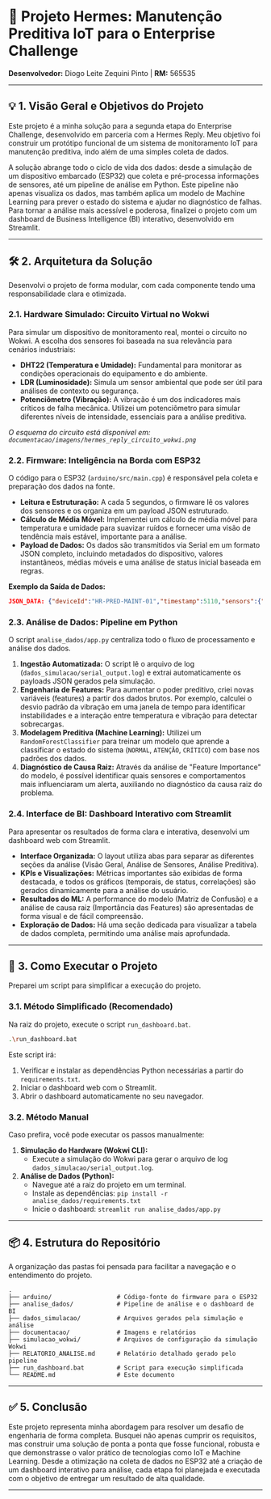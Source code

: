 # 🚀 Projeto Hermes: Manutenção Preditiva IoT para o Enterprise Challenge

**Desenvolvedor:** Diogo Leite Zequini Pinto | **RM:** 565535

---

## 💡 1. Visão Geral e Objetivos do Projeto

Este projeto é a minha solução para a segunda etapa do Enterprise Challenge, desenvolvido em parceria com a Hermes Reply. Meu objetivo foi construir um protótipo funcional de um sistema de monitoramento IoT para manutenção preditiva, indo além de uma simples coleta de dados.

A solução abrange todo o ciclo de vida dos dados: desde a simulação de um dispositivo embarcado (ESP32) que coleta e pré-processa informações de sensores, até um pipeline de análise em Python. Este pipeline não apenas visualiza os dados, mas também aplica um modelo de Machine Learning para prever o estado do sistema e ajudar no diagnóstico de falhas. Para tornar a análise mais acessível e poderosa, finalizei o projeto com um dashboard de Business Intelligence (BI) interativo, desenvolvido em Streamlit.

---

## 🛠️ 2. Arquitetura da Solução

Desenvolvi o projeto de forma modular, com cada componente tendo uma responsabilidade clara e otimizada.

### 2.1. Hardware Simulado: Circuito Virtual no Wokwi

Para simular um dispositivo de monitoramento real, montei o circuito no Wokwi. A escolha dos sensores foi baseada na sua relevância para cenários industriais:

*   **DHT22 (Temperatura e Umidade):** Fundamental para monitorar as condições operacionais do equipamento e do ambiente.
*   **LDR (Luminosidade):** Simula um sensor ambiental que pode ser útil para análises de contexto ou segurança.
*   **Potenciômetro (Vibração):** A vibração é um dos indicadores mais críticos de falha mecânica. Utilizei um potenciômetro para simular diferentes níveis de intensidade, essenciais para a análise preditiva.

*O esquema do circuito está disponível em: `documentacao/imagens/hermes_reply_circuito_wokwi.png`*

### 2.2. Firmware: Inteligência na Borda com ESP32

O código para o ESP32 (`arduino/src/main.cpp`) é responsável pela coleta e preparação dos dados na fonte.

*   **Leitura e Estruturação:** A cada 5 segundos, o firmware lê os valores dos sensores e os organiza em um payload JSON estruturado.
*   **Cálculo de Média Móvel:** Implementei um cálculo de média móvel para temperatura e umidade para suavizar ruídos e fornecer uma visão de tendência mais estável, importante para a análise.
*   **Payload de Dados:** Os dados são transmitidos via Serial em um formato JSON completo, incluindo metadados do dispositivo, valores instantâneos, médias móveis e uma análise de status inicial baseada em regras.

**Exemplo da Saída de Dados:**
```json
JSON_DATA: {"deviceId":"HR-PRED-MAINT-01","timestamp":5110,"sensors":{"temperature":{"value":26.6,"movingAverage":25.8},"humidity":{"value":78.4,"movingAverage":65.2}, ...}}
```

### 2.3. Análise de Dados: Pipeline em Python

O script `analise_dados/app.py` centraliza todo o fluxo de processamento e análise dos dados.

1.  **Ingestão Automatizada:** O script lê o arquivo de log (`dados_simulacao/serial_output.log`) e extrai automaticamente os payloads JSON gerados pela simulação.
2.  **Engenharia de Features:** Para aumentar o poder preditivo, criei novas variáveis (features) a partir dos dados brutos. Por exemplo, calculei o desvio padrão da vibração em uma janela de tempo para identificar instabilidades e a interação entre temperatura e vibração para detectar sobrecargas.
3.  **Modelagem Preditiva (Machine Learning):** Utilizei um `RandomForestClassifier` para treinar um modelo que aprende a classificar o estado do sistema (`NORMAL`, `ATENÇÃO`, `CRÍTICO`) com base nos padrões dos dados.
4.  **Diagnóstico de Causa Raiz:** Através da análise de "Feature Importance" do modelo, é possível identificar quais sensores e comportamentos mais influenciaram um alerta, auxiliando no diagnóstico da causa raiz do problema.

### 2.4. Interface de BI: Dashboard Interativo com Streamlit

Para apresentar os resultados de forma clara e interativa, desenvolvi um dashboard web com Streamlit.

*   **Interface Organizada:** O layout utiliza abas para separar as diferentes seções da análise (Visão Geral, Análise de Sensores, Análise Preditiva).
*   **KPIs e Visualizações:** Métricas importantes são exibidas de forma destacada, e todos os gráficos (temporais, de status, correlações) são gerados dinamicamente para a análise do usuário.
*   **Resultados do ML:** A performance do modelo (Matriz de Confusão) e a análise de causa raiz (Importância das Features) são apresentadas de forma visual e de fácil compreensão.
*   **Exploração de Dados:** Há uma seção dedicada para visualizar a tabela de dados completa, permitindo uma análise mais aprofundada.

---

## 🚀 3. Como Executar o Projeto

Preparei um script para simplificar a execução do projeto.

### 3.1. Método Simplificado (Recomendado)

Na raiz do projeto, execute o script `run_dashboard.bat`.

```bash
.\run_dashboard.bat
```

Este script irá:
1.  Verificar e instalar as dependências Python necessárias a partir do `requirements.txt`.
2.  Iniciar o dashboard web com o Streamlit.
3.  Abrir o dashboard automaticamente no seu navegador.

### 3.2. Método Manual

Caso prefira, você pode executar os passos manualmente:

1.  **Simulação do Hardware (Wokwi CLI):**
    *   Execute a simulação do Wokwi para gerar o arquivo de log `dados_simulacao/serial_output.log`.
2.  **Análise de Dados (Python):**
    *   Navegue até a raiz do projeto em um terminal.
    *   Instale as dependências: `pip install -r analise_dados/requirements.txt`
    *   Inicie o dashboard: `streamlit run analise_dados/app.py`

---

## 📦 4. Estrutura do Repositório

A organização das pastas foi pensada para facilitar a navegação e o entendimento do projeto.

```
.
├── arduino/                  # Código-fonte do firmware para o ESP32
├── analise_dados/            # Pipeline de análise e o dashboard de BI
├── dados_simulacao/          # Arquivos gerados pela simulação e análise
├── documentacao/             # Imagens e relatórios
├── simulacao_wokwi/          # Arquivos de configuração da simulação Wokwi
├── RELATORIO_ANALISE.md      # Relatório detalhado gerado pelo pipeline
├── run_dashboard.bat         # Script para execução simplificada
└── README.md                 # Este documento
```

---

## ✅ 5. Conclusão

Este projeto representa minha abordagem para resolver um desafio de engenharia de forma completa. Busquei não apenas cumprir os requisitos, mas construir uma solução de ponta a ponta que fosse funcional, robusta e que demonstrasse o valor prático de tecnologias como IoT e Machine Learning. Desde a otimização na coleta de dados no ESP32 até a criação de um dashboard interativo para análise, cada etapa foi planejada e executada com o objetivo de entregar um resultado de alta qualidade.

---
